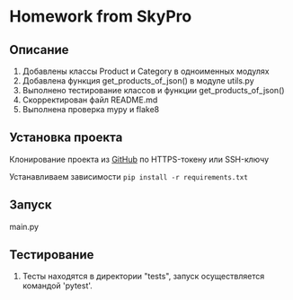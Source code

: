 # Homework from SkyPro

## Описание
1. Добавлены классы Product и Category в одноименных модулях
2. Добавлена функция get_products_of_json() в модуле utils.py 
3. Выполнено тестирование классов и функции get_products_of_json()
4. Скорректирован файл README.md 
5. Выполнена проверка mypy и flake8

## Установка проекта
Клонирование проекта из [GitHub](https://github.com/Sweerx/Homework_4_OOP) по HTTPS-токену или SSH-ключу

Устанавливаем зависимости ```pip install -r requirements.txt```

## Запуск
main.py

## Тестирование
1. Тесты находятся в директории "tests", запуск осуществляется командой
'pytest'.
